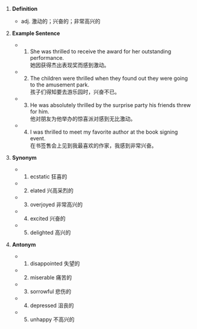 1. **Definition**
    
    - adj. 激动的；兴奋的；非常高兴的
2. **Example Sentence**
    
    - 1. She was thrilled to receive the award for her outstanding performance.  
            她因获得杰出表现奖而感到激动。
    - 2. The children were thrilled when they found out they were going to the amusement park.  
            孩子们得知要去游乐园时，兴奋不已。
    - 3. He was absolutely thrilled by the surprise party his friends threw for him.  
            他对朋友为他举办的惊喜派对感到无比激动。
    - 4. I was thrilled to meet my favorite author at the book signing event.  
            在书签售会上见到我最喜欢的作家，我感到非常兴奋。
3. **Synonym**
    
    - 1. ecstatic 狂喜的
    - 2. elated 兴高采烈的
    - 3. overjoyed 非常高兴的
    - 4. excited 兴奋的
    - 5. delighted 高兴的
4. **Antonym**
    
    - 1. disappointed 失望的
    - 2. miserable 痛苦的
    - 3. sorrowful 悲伤的
    - 4. depressed 沮丧的
    - 5. unhappy 不高兴的